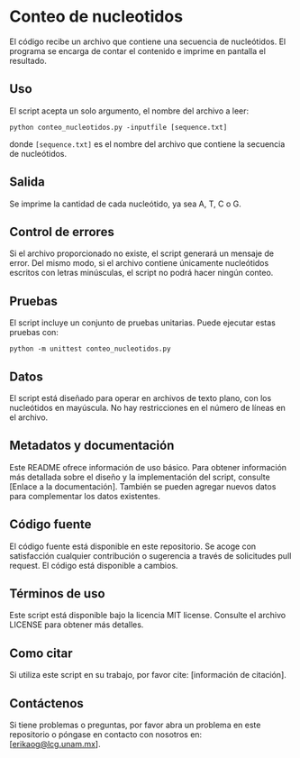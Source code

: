 
# Conteo de nucleotidos

El código recibe un archivo que contiene una secuencia de nucleótidos. El programa se encarga de contar el contenido e imprime en pantalla el resultado.

## Uso

El script acepta un solo argumento, el nombre del archivo a leer:

```
python conteo_nucleotidos.py -inputfile [sequence.txt]
```


donde `[sequence.txt]` es el nombre del archivo que contiene la secuencia de nucleótidos. 



## Salida

Se imprime la cantidad de cada nucleótido, ya sea A, T, C o G. 

## Control de errores

Si el archivo proporcionado no existe, el script generará un mensaje de error. Del mismo modo, si el archivo contiene únicamente nucleótidos escritos con letras minúsculas, el script no podrá hacer ningún conteo.

## Pruebas

El script incluye un conjunto de pruebas unitarias. Puede ejecutar estas pruebas con:

```
python -m unittest conteo_nucleotidos.py
```

## Datos

El script está diseñado para operar en archivos de texto plano, con los nucleótidos en mayúscula. No hay restricciones en el número de líneas en el archivo.

## Metadatos y documentación

Este README ofrece información de uso básico. Para obtener información más detallada sobre el diseño y la implementación del script, consulte [Enlace a la documentación].
También se pueden agregar nuevos datos para complementar los datos existentes. 

## Código fuente

El código fuente está disponible en este repositorio. Se acoge con satisfacción cualquier contribución o sugerencia a través de solicitudes pull request.
El código está disponible a cambios.

## Términos de uso

Este script está disponible bajo la licencia MIT license. Consulte el archivo LICENSE para obtener más detalles.

## Como citar

Si utiliza este script en su trabajo, por favor cite: [información de citación].

## Contáctenos

Si tiene problemas o preguntas, por favor abra un problema en este repositorio o póngase en contacto con nosotros en: [erikaog@lcg.unam.mx].
